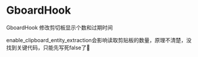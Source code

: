# GboardHook
GboardHook
修改剪切板显示个数和过期时间

enable_clipboard_entity_extraction会影响读取剪贴板的数量，原理不清楚，没找到关键代码，只能先写死false了🤪